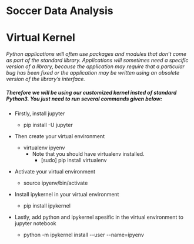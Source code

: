 # Soccer Data Analysis

# Virtual Kernel

<i>Python applications will often use packages and modules that don’t come as part of the standard library. Applications will sometimes need a specific version of a library, because the application may require that a particular bug has been fixed or the application may be written using an obsolete version of the library’s interface.</i>

##### Therefore we will be using our customized kernel insted of standard Python3. You just need to run several commands given below:

* Firstly, install jupyter
    * pip install -U jupyter
    
* Then create your virtual environment
    * virtualenv ipyenv 
        * Note that you should have virtualenv installed. 
            * [sudo] pip install virtualenv

* Activate your virtual environment
    * source ipyenv/bin/activate

* Install ipykernel in your virtual environment
    * pip install ipykernel

* Lastly, add python and ipykernel spesific in the virtual environment to jupyter notebook
    * python -m ipykernel install --user --name=ipyenv
    